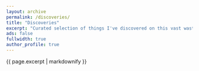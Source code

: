 ```yaml
---
layout: archive
permalink: /discoveries/
title: "Discoveries"
excerpt: "Curated selection of things I've discovered on this vast wasteland we affectionately call _the interwebs_. Always updated occasionally."
ads: false
fullwidth: true
author_profile: true
---
```


{{ page.excerpt | markdownify }}
